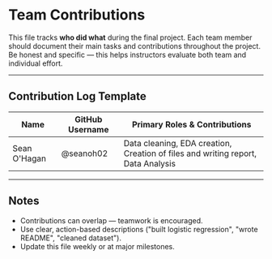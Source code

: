 # Team Contributions

This file tracks **who did what** during the final project. Each team member should document their main tasks and contributions throughout the project. Be honest and specific — this helps instructors evaluate both team and individual effort.

---

## Contribution Log Template

| Name             | GitHub Username     | Primary Roles & Contributions                                                                 |
|------------------|---------------------|-----------------------------------------------------------------------------------------------|
| Sean O'Hagan     | @seanoh02           | Data cleaning, EDA creation, Creation of files and writing report, Data Analysis              |

---


## Notes

- Contributions can overlap — teamwork is encouraged.
- Use clear, action-based descriptions ("built logistic regression", "wrote README", "cleaned dataset").
- Update this file weekly or at major milestones.

